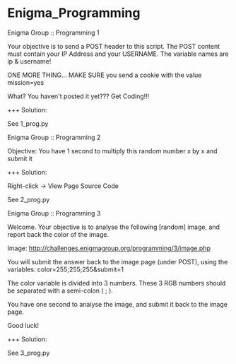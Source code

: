 # Enigma_Programming

Enigma Group :: Programming 1

Your objective is to send a POST header to this script. The POST content must contain your IP Address and your USERNAME. The variable names are ip & username!

ONE MORE THING... MAKE SURE you send a cookie with the value mission=yes

What? You haven't posted it yet??? Get Coding!!! 

+++ Solution:

  See 1_prog.py


Enigma Group :: Programming 2

Objective:
You have 1 second to multiply this random number x by x and submit it

+++ Solution:

  Right-click -> View Page Source Code

  See 2_prog.py


Enigma Group :: Programming 3

Welcome. Your objective is to analyse the following [random] image, and report back the color of the image.

Image: http://challenges.enigmagroup.org/programming/3/image.php

You will submit the answer back to the image page (under POST), using the variables:
color=255;255;255&submit=1

The color variable is divided into 3 numbers. These 3 RGB numbers should be separated with a semi-colon ( ; ).

You have one second to analyse the image, and submit it back to the image page.

Good luck!

+++ Solution:

  See 3_prog.py

